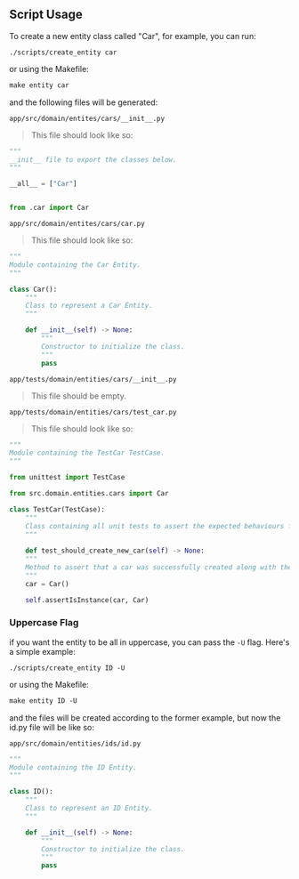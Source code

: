 ## Script Usage

To create a new entity class called "Car", for example, you can run:

```shell
./scripts/create_entity car
```

or using the Makefile:

```Makefile
make entity car
```

and the following files will be generated:

`app/src/domain/entites/cars/__init__.py`

> This file should look like so:

```python
"""
__init__ file to export the classes below.
"""

__all__ = ["Car"]


from .car import Car
```

`app/src/domain/entites/cars/car.py`

> This file should look like so:

```python
"""
Module containing the Car Entity.
"""

class Car():
    """
    Class to represent a Car Entity.
    """

    def __init__(self) -> None:
        """
        Constructor to initialize the class.
        """
        pass
```

`app/tests/domain/entities/cars/__init__.py`

> This file should be empty.

`app/tests/domain/entities/cars/test_car.py`

> This file should look like so:


```python
"""
Module containing the TestCar TestCase.
"""

from unittest import TestCase

from src.domain.entities.cars import Car

class TestCar(TestCase):
    """
    Class containing all unit tests to assert the expected behaviours from the Car Entity.
    """
    
    def test_should_create_new_car(self) -> None:
    """
    Method to assert that a car was successfully created along with the needed parameters.
    """
    car = Car()

    self.assertIsInstance(car, Car)
```

### Uppercase Flag

if you want the entity to be all in uppercase, you can pass the `-U` flag. Here's a simple example:

```shell
./scripts/create_entity ID -U
```

or using the Makefile:

```Makefile
make entity ID -U
```

and the files will be created according to the former example, but now the id.py file will be like so:

`app/src/domain/entities/ids/id.py`

```python
"""
Module containing the ID Entity.
"""

class ID():
    """
    Class to represent an ID Entity.
    """

    def __init__(self) -> None:
        """
        Constructor to initialize the class.
        """
        pass
```
